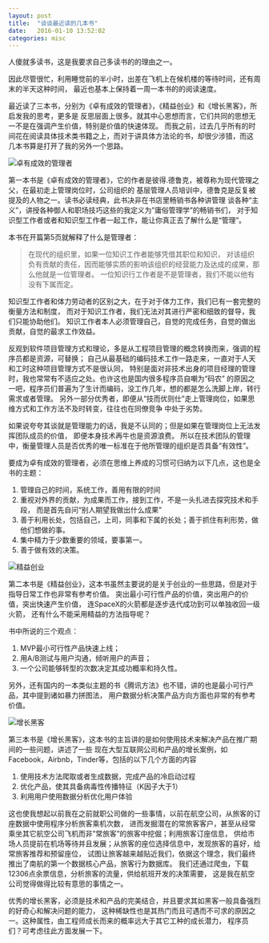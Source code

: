 ```yaml
---
layout: post
title:  "谈谈最近读的几本书"
date:   2016-01-10 13:52:02
categories: misc
---
```

人傻就多读书，这是我要求自己多读书的的理由之一。

因此尽管很忙，利用睡觉前的半小时，出差在飞机上在候机楼的等待时间，还有周末的半天这种时间，
最近也基本上保持着一周一本书的的阅读速度。

最近读了三本书，分别为《卓有成效的管理者》，《精益创业》和《增长黑客》，所启发我的思考，更多是
反思层面上很多。就其中心思想而言，它们共同的思想无一不是在强调产生价值，特别是价值的快速体现。
而我之前，过去几乎所有的时间花在阅读具体技术类书籍之上，而对于讲具体方法论的书，却很少涉猎，而这
几本书算是打开了我的另外一个思路。

![卓有成效的管理者](http://blog.taoliapp.com/images/the_effective_executive.jpg)

第一本书是《卓有成效的管理者》，它的作者是彼得.德鲁克，被尊称为现代管理之父，在最初走上管理岗位时，公司组织的
基层管理人员培训中，德鲁克是反复被提及的人物之一。读书必读经典，此书决非在书店里畅销书各种讲管理
谈各种“主义”，讲授各种御人和职场技巧这些的我定义为”庸俗管理学”的畅销书们，
对于知识型工作者或者和知识型工作者一起工作，能让你真正去了解什么是“管理”。

本书在开篇第5页就解释了什么是管理者：
> 在现代的组织里，如果一位知识工作者能够凭借其职位和知识，
对该组织负有贡献的责任，因而能够实质的影响该组织的经营能力及达成的成果，那么他就是一位管理者。
> 一位知识行工作者是不是管理者，我们不能以他有没有下属而定。

知识型工作者和体力劳动者的区别之大，在于对于体力工作，我们已有一套完整的衡量方法和制度，
而对于知识工作者，我们无法对其进行严密和细致的督导，我们只能协助他们。
知识工作者本人必须管理自己，自觉的完成任务，自觉的做出贡献，自觉的最求工作效益。

反观到软件项目管理方式和理论，多是从工程项目管理的概念转换而来，强调的程序员都是资源，可替换；
自己从最基础的编码技术工作一路走来，一直对于人天和工时这种项目管理方式不是很认同，
特别是面对非技术出身的项目经理的管理时，我也常常有不适应之处。也许这也是国内很多程序员自嘲为“码农”
的原因之一吧，程序员们普遍为了生计而编码，没工作几年，想的都是怎么洗脚上岸，转行需求或者管理。
另外一部分优秀者，即便从“技而优则仕”走上管理岗位，如果思维方式和工作方法不及时转变，往往也在同僚竞争
中处于劣势。

如果说夸夸其谈就是管理能力的话，我是不认同的；但是如果在管理岗位上无法发挥团队成员的价值，
即便本身技术再牛也是资源浪费。
所以在技术团队的管理中，衡量管理人员是否优秀的唯一标准在于他所管理的组织是否具备“有效性”。

要成为卓有成效的管理者，必须在思维上养成的习惯可归纳为以下几点，这也是全书的主题：
1. 管理自己的时间，系统工作，善用有限的时间
1. 重视对外界的贡献，为成果而工作，接到工作，不是一头扎进去探究技术和手段，
而是首先自问“别人期望我做出什么成果”
1. 善于利用长处，包括自己，上司，同事和下属的长处；善于抓住有利形势，做他们想做的事。
1. 集中精力于少数重要的领域，要事第一。
1. 善于做有效的决策。

![精益创业](http://blog.taoliapp.com/images/lean_startup.jpg)

第二本书是《精益创业》，这本书虽然主要说的是关于创业的一些思路，但是对于指导日常工作也非常有参考价值。
突出最小可行性产品的价值，突出用户的价值，突出快速产生价值，
连SpaceX的火箭都是逐步迭代成功到可以单独收回一级火箭，
还有什么不能采用精益的方法指导呢？

书中所说的三个观点：
1. MVP最小可行性产品快速上线；
1. 用A/B测试与用户沟通，倾听用户的声音；
1. 一个公司能够转型的次数决定其成功概率和持久性。

另外，还有国内的一本类似主题的书《腾讯方法》也不错，讲的也是最小可行产品，其中提到诸如暴力拼图法，
用户数据分析决策产品方向方面也非常的有参考价值。

![增长黑客](http://blog.taoliapp.com/images/growth_hacker.jpg)

第三本书是《增长黑客》，这本书的主旨讲的是如何使用技术来解决产品在推广期间的一些问题，讲述了一些
现在大型互联网公司和产品的增长案例，如Facebook，Airbnb，Tinder等，包括的以下几个方面的内容

1. 使用技术方法爬取或者生成数据，完成产品的冷启动过程
1. 优化产品，使其具备病毒性传播特征（K因子大于1）
1. 利用用户使用数据分析优化用户体验

这也使我想起以前我在之前就职公司做的一些事情，以前在航空公司，从旅客的订座数据中使用程序分析旅客乘机次数，
进而发掘潜在的常旅客客户，甚至从经常乘坐其它航空公司飞机而非”常旅客”的旅客中挖倔；利用旅客订座信息，
供给市场人员提前在机场等待并且发展；从旅客的座位选择信息中，发现旅客的喜好，给常旅客推荐和预留座位，
试图让旅客越来越贴近我们，依据这个理念，我们最终推出了南航的第一个数据核心产品，旅客行为数据库。
我们还通过爬虫，下载12306点余票信息，分析旅客的流量，供给航班开发的决策需要，
这是我在航空公司觉得做得比较有意思的事情之一。

优秀的增长黑客，必须是技术和产品的完美结合，并且要求其如黑客一般具备强烈的好奇心和解决问题的能力，
这种稀缺性也是其热门而且可遇而不可求的原因之一。这种属性，由工程师成长而来的概率远大于其它工种的成长潜力，
程序员们？可考虑往此方面发展一下。
